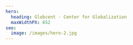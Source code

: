 ```yaml
---
hero:
  heading: Globcent - Center for Globalization
  maxWidthPX: 652
seo:
  image: /images/hero-2.jpg
---
```

